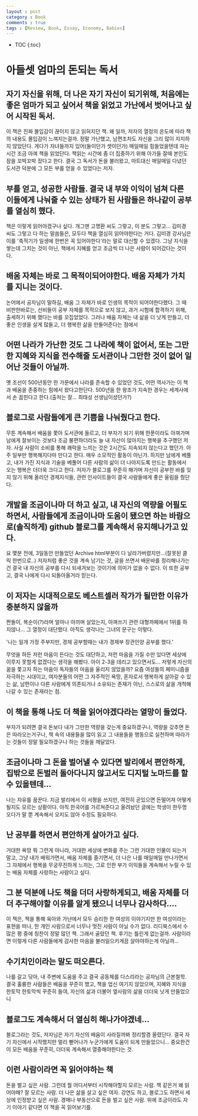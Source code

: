 ```yaml
---
layout : post
category : Book
comments : true
tags : [Review, Book, Essay, Economy, Babies]
---
```


* TOC
{:toc}

# 아들셋 엄마의 돈되는 독서

## 자기 자신을 위해, 더 나은 자기 자신이 되기위해, 처음에는 좋은 엄마가 되고 싶어서 책을 읽었고 가난에서 벗어나고 싶어 시작된 독서.
이 책은 진짜 몰입감이 끊이지 않고 읽혀지던 책.
왜 일까, 저자의 열정의 온도에 따라 책의 내용도 몰입감이 느껴지는걸까.
정말 가난했고, 남편조차도 자신을 그리 많이 지지하지 않았단다. 
게다가 자녀들까지 있어(둘이던가 셋이던가) 매일매일 힘들었을텐데
자는 시간 조금 아껴 책을 읽었단다.
책읽는 시간에 좀 더 집중하기 위해 아가들 잘때 본인도 잠을 꼬박꼬박 잤다고 한다.
결국 그 독서가 돈을 불러왔고, 마트대신 매일매일 다녔던 도서관 덕분에
그 모든 부를 얻을 수 있었다는 저자.

## 부를 얻고, 성공한 사람들. 결국 내 부와 이익이 넘쳐 다른 이들에게 나눠줄 수 있는 상태가 된 사람들은 하나같이 공부를 열심히 했다.
책은 이렇게 읽어야겠구나 싶다.
개그맨 고명환 씨도 그렇고, 이 분도 그렇고... 김미경 씨도 그렇고 다 하는 말씀들은, 모두다 책을 열심히 읽어야한다는 거다.
김미경 강사님은 이를 '축적기가 일생에 한번은 꼭 있어야한다'라는 말로 대신할 수 있겠다.
그냥 지식을 쌓는데 그치는 것이 아닌, 책에서 지혜를 얻고 조금씩 더 나은 사람이 되어갔다는 것이다.

## 배움 자체는 바로 그 목적이되어야한다. 배움 자체가 가치를 지니는 것이다.
논어에서 공자님이 말하길, 배움 그 자체가 바로 인생의 목적이 되어야한다했다. 그 때 비판한바로는, 선비들이 공부 자체를 목적으로 보지 않고, 과거 시험에 합격하기 위해,
출세하기 위해 했다는 바를 꼬집었었다.
그러나 배움 자체는 내 삶을 더 낫게 만들고, 더 좋은 인생을 살게 많들고, 더 행복한 삶을 만들어준다는 점에서

## 어떤 나라가 가난한 것도 그 나라에 책이 없어서, 또는 그만한 지혜와 지식을 전수해줄 도서관이나 그만한 것이 없어 일어난 것들이 아닐까.
옛 조선이 500년동안 한 가문에서 나라를 존속할 수 있었던 것도, 어떤 역사가는 이 책과 배움을 존중하는 힘에서 왔다고한단다.
500년을 한 왕조가 지속한 경우는 세계사에서 손 꼽힌다고 한다.(출처는 잘... 최태성 선생님이셨던가?)

## 블로그로 사람들에게 큰 기쁨을 나눠줬다고 한다.
무튼 계속해서 배움을 쫓아 도서관에 들르고, 더 부자가 되기 위해 한푼이라도 아껴가며 
남에게 잘보이는 것보다 조금 불편하더라도 늘 내 자산이 많아지는 행복을 추구했던 저자.
사실 사람이 소비를 통해 쾌락을 느끼는 것은 2시간도 지속되지 않는다고 했던가.
아주 일부만 행복해지다마 만다고 한다. 매우 소모적인 활동이 아닌가.
하지만 남에게 베풀고, 내가 가진 지식과 기술을 베풀어 다른 사람의 삶이 더 나아지도록 만드는 활동에서 오는 행복은 
더더욱 크다고 한다.
저자가 블로그를 꾸준히 해가며 자신이 공부한 바를 잊지 않기 위해 올리던 경제지식들, 관련 인사이트들이 결국 사람들에게 좋은 울림을 줬단다. 

## 개발을 조금이나마 더 하고 싶고, 내 자신의 역량을 어필도 하면서, 사람들에게 조금이나마 도움이 됐으면 하는 바람으로(솔직하게) github 블로그를 계속해서 유지해나가고 있다.
요 몇분 전에, 3일동안 만들었던 Archive html부분이 다 날라가버렸지만...(잘못된 클릭 한번으로..)
저자처럼 좋은 것을 계속 남기는 것, 글을 쓰면서 배운바를 정리해나가는 건 결국 내 자신의 공부를 다시 되새겨보는 것이기에
의미가 없을 수 없다.
이 또한 공부고, 결국 나에게 다시 되돌아올거라 믿는다.

## 이 저자는 시대적으로도 베스트셀러 작가가 될만한 이유가 충분하지 않을까
짠돌이, 복순이(?)라며 얼마나 아끼며 살았는지, 아껴쓰기 관련 대형까페에서 1위를 하지않나...
그 열정이 대단했다.
아직도 생각나는 그녀의 문구는 이렇다.

'나는 일개 가정 주부지만, 경제 공부할때는 내가 경제부 장관인양 공부를 했다.'

무엇을 하든 저런 마음이 든다는 것도 대단하고, 저런 마음을 가질 수만 있다면 세상에 이루지 못할게 없겠다는 생각을 해봤다.
아이 2-3을 데리고 있으면서도... 저렇게 자신의 꿈을 쫓고자 하는 마음이
독자들의 마음을 울리지 않았을까?
요즘 여성들의 페미니즘을 자극하는 시대이고, 여자분들의 어떤 그 자주적인 욕망, 혼자로서 행복하게 살아갈 수 있는 삶, 남편이나 다른 사람에게 의존되거나 소유되는 존재가 아닌, 스스로의 삶을 개척해나갈 수 있는 존재라는 점.

## 이 책을 통해 나도 더 책을 읽어야겠다라는 열망이 들었다.
부자가 되려면 결국 돈보다 내가 그만한 역량을 갖는게 중요하겠구나, 역량을 갖추면 돈은 따라오는거구나, 책 속의 내용들을 많이 읽고
그 내용들을 행동으로 실천하며 따라가는 것들이 정말 필요하겠구나 하는 것들을 깨달았다.

## 조금이나마 그 돈을 벌어낼 수 있다면 발리에서 편안하게, 집밖으로 돈벌러 돌아다니지 않고서도 디지털 노마드를 할 수 있을텐데...
나는 자유를 꿈꾼다.
지금 발리에서 이 서평을 쓰지만,
여전히 곧있으면 돈떨어져 어떻게 될지도 모르는 상황이다.
아직 한국어를 가르쳐준다고 올려놨던 글에는 학생이 한두명 오다가 말 뿐
계속해서 오지도 않아 수정도 필요하다.

## 난 공부를 하면서 편안하게 살아가고 싶다.
거대한 욕망 뭐 그런게 아니라, 거대한 세상에 변화를 주는 그런 거대한 인물이 되는거 말고,
그냥 내가 배워가면서, 배움 자체를 즐기면서, 더 나은 나를 매일매일 만나가면서
그 자체에서 행복을 무궁무진하게 느끼는, 그로 인한 부가 이익들을 계속해서 누릴 수 있는
배움 자체를 사랑하는 사람이고 싶다.

## 그 분 덕분에 나도 책을 더더 사랑하게되고, 배움 자체를 더더 추구해야할 이유를 알게 됐으니 너무나 감사하다....
이 책은, 책을 통해 육아와 가난에서 모두 승리한 한 여성의 이야기지만
한 여성이라는 표현을 떠나, 한 개인 사람으로서 너무나 멋진 사람이 아닐 수가 없다.
리디북스에서 수많은 평 중에 칭찬이 정말 많던 책.
그래서 골랐던 책. 후기는 틀린게 없는걸까.
사람이라면 이렇게 다른 사람들에게 감사한 마음을 불러일으키게끔 살아야하는게 아닐까...

## 수기치인이라는 말도 떠오른다.
나를 갈고 닦아, 내 주변에 도움을 주고 결국 공동체를 다스리라는 공자님의 근본철학.
결국 훌륭한 사람들은 배움을 꾸준히 했고, 책을 업신 여기지 않았으며,
지혜와 지식을 한토막 한토막씩 꾸준히 들여, 자신의 삶과 더불어 옆사람의 삶을 더더욱 낫게 만들었으니

## 블로그도 계속해서 더 열심히 해나가야겠네...
블로그라는 것도, 저자님은 자기 자신의 배움이 사라질까봐 정리할겸 올렸단다. 결국 자기 자신에서 시작했지만
멀리 뻗어나가 누군가에게 도움이 되게 만들었으니...
중요한건 이 모든 배움을 꾸준히, 더더욱 계속해서 열중해야한다는 것.

## 이런 사람이라면 꼭 읽어야하는 책
돈을 벌고 싶은 사람. 그런데 뭘 어디서부터 시작해야할지 모르는 사람.
책 같은거 왜 읽어야해? 잘 모르는 사람. 더 나은 삶을 살고 싶은 여자.
강연도 하고, 블로그도 하면서 세상에 인정받고 싶은 사람.
경매나 부동산으로 돈을 벌고 싶은 사람. 위에 조금이라도 자기 이야기 같다면
이 책을 꼭 읽어보기를.

